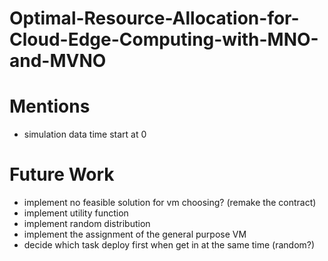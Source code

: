 # Optimal-Resource-Allocation-for-Cloud-Edge-Computing-with-MNO-and-MVNO

# Mentions
* simulation data time start at 0

# Future Work
* implement no feasible solution for vm choosing? (remake the contract)
* implement utility function
* implement random distribution
* implement the assignment of the general purpose VM
* decide which task deploy first when get in at the same time (random?)
